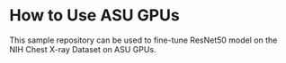 # How to Use ASU GPUs

This sample repository can be used to fine-tune ResNet50 model on the NIH Chest X-ray Dataset on ASU GPUs. 
